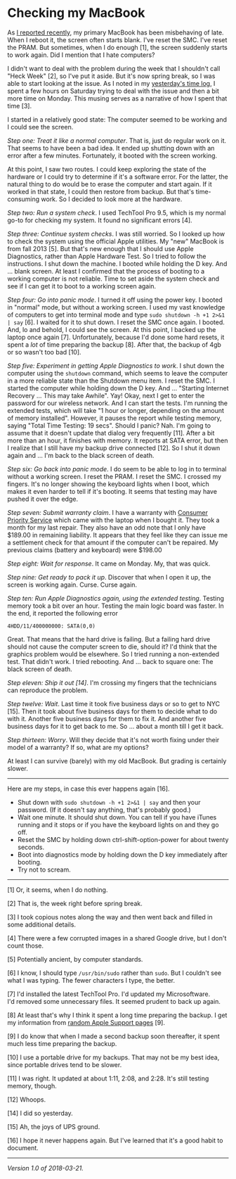 Checking my MacBook
===================

As [I reported recently](i-hate-computers-2018-03-11), my primary MacBook
has been misbehaving of late.  When I reboot it, the screen often starts
blank.  I've reset the SMC.  I've reset the PRAM.  But sometimes, when I
do enough [1], the screen suddenly starts to work again.  Did I mention
that I hate computers?

I didn't want to deal with the problem during the week that I shouldn't
call "Heck Week" [2], so I've put it aside.  But it's now spring break,
so I was able to start looking at the issue.  As I noted in my [yesterday's
time log](time-log-2018-03-20), I spent a few hours on Saturday trying
to deal with the issue and then a bit more time on Monday.  This musing
serves as a narrative of how I spent that time [3].

I started in a relatively good state: The computer seemed to be working
and I could see the screen.

_Step one: Treat it like a normal computer_.  That is, just do regular work
on it.  That seems to have been a bad idea.  It ended up shutting down with
an error after a few minutes.  Fortunately, it booted with the screen working.

At this point, I saw two routes.  I could keep exploring the state of the
hardware or I could try to determine if it's a software error.  For the
latter, the natural thing to do would be to erase the computer and start
again.  If it worked in that state, I could then restore from backup.  But
that's time-consuming work.  So I decided to look more at the hardware.

_Step two: Run a system check_.  I used TechTool Pro 9.5, which is my normal
go-to for checking my system.  It found no significant errors [4].  

_Step three: Continue system checks_.  I was still worried.  So I looked
up how to check the system using the official Apple utilities.  My "new"
MacBook is from fall 2013 [5].  But that's new enough that I should use
Apple Diagnostics, rather than Apple Hardware Test.  So I tried to follow
the instructions.  I shut down the machine.  I booted while holding the
D key.  And ... blank screen.  At least I confirmed that the process of
booting to a working computer is not reliable.  Time to set aside the
system check and see if I can get it to boot to a working screen again.

_Step four: Go into panic mode_.  I turned it off using the power key.
I booted in "normal" mode, but without a working screen.  I used my vast
knowledge of computers to get into terminal mode and type `sudo shutdown
-h +1 2>&1 | say` [6].  I waited for it to shut down.  I reset the SMC
once again.  I booted.  And, lo and behold, I could see the screen.
At this point, I backed up the laptop once again [7].  Unfortunately,
because I'd done some hard resets, it spent a *lot* of time preparing
the backup [8].  After that, the backup of 4gb or so wasn't too bad [10].

_Step five: Experiment in getting Apple Diagnostics to work_.  I shut
down the computer using the `shutdown` command, which seems to leave
the computer in a more reliable state than the Shutdown menu item.
I reset the SMC.  I started the computer while holding down the D key.
And ...  "Starting Internet Recovery ... This may take Awhile".  Yay!
Okay, next I get to enter the password for our wireless network.  And I
can start the tests.  I'm running the extended tests, which will take "1
hour or longer, depending on the amount of memory installed".  However,
it pauses the report while testing memory, saying "Total Time Testing: 19
secs".  Should I panic?  Nah.  I'm going to assume that it doesn't update
that dialog very frequently [11].  After a bit more than an hour, it 
finishes with memory.  It reports at SATA error, but then I realize that
I still have my backup drive connected [12].  So I shut it down again
and ... I'm back to the black screen of death.

_Step six: Go back into panic mode_.  I do seem to be able to log in to
terminal without a working screen.  I reset the PRAM.  I reset the SMC.
I crossed my fingers.  It's no longer showing the keyboard lights when
I boot, which makes it even harder to tell if it's booting.  It seems
that testing may have pushed it over the edge.

_Step seven: Submit warranty claim_.  I have a warranty with [Consumer
Priority Service](https://www.cpscentral.com/) which came with the laptop
when I bought it.  They took a month for my last repair.  They also
have an odd note that I only have $189.00 in remaining liability.
It appears that they feel like they can issue me a settlement check
for that amount if the computer can't be repaired.  My previous claims
(battery and keyboard) were $198.00

_Step eight: Wait for response_.  It came on Monday.  My, that was quick.

_Step nine: Get ready to pack it up_.  Discover that when I open it up, the
screen is working again.  Curse.  Curse again.

_Step ten: Run Apple Diagnostics again, using the extended testing_.
Testing memory took a bit over an hour.  Testing the main logic board
was faster.  In the end, it reported the following error

    4HDD/11/400000000: SATA(0,0)

Great.  That means that the hard drive is failing.  But a failing hard drive
should not cause the computer screen to die, should it?  I'd think that the
graphics problem would be elsewhere.  So I tried running a non-extended test.
That didn't work.  I tried rebooting.  And ... back to square one: The black
screen of death.

_Step eleven: Ship it out [14]_.  I'm crossing my fingers that the
technicians can reproduce the problem.

_Step twelve: Wait_.  Last time it took five business days or so to
get to NYC [15].  Then it took about five business days for them to decide
what to do with it.  Another five business days for them to fix it.
And another five business days for it to get back to me.  So ... about
a month till I get it back.

_Step thirteen: Worry_.  Will they decide that it's not worth fixing
under their model of a warranty?  If so, what are my options?

At least I can survive (barely) with my old MacBook.  But grading is certainly
slower.

---

Here are my steps, in case this ever happens again [16].

* Shut down with `sudo shutdown -h +1 2>&1 | say` and then your password.
  (If it doesn't say anything, that's probably good.)
* Wait one minute.  It should shut down.  You can tell if you have iTunes
  running and it stops or if you have the keyboard lights on and they
  go off.
* Reset the SMC by holding down ctrl-shift-option-power for about
  twenty seconds.
* Boot into diagnostics mode by holding down the D key immediately
  after booting.
* Try not to scream.

---

[1] Or, it seems, when I do nothing.

[2] That is, the week right before spring break.

[3] I took copious notes along the way and then went back and filled in
some additional details.

[4] There were a few corrupted images in a shared Google drive, but I don't
count those.

[5] Potentially ancient, by computer standards.

[6] I know, I should type `/usr/bin/sudo` rather than `sudo`.  But I
couldn't see what I was typing.  The fewer characters I type, the better.

[7] I'd installed the latest TechTool Pro.  I'd updated my Microsoftware.  
I'd removed some unnecessary files.  It seemed prudent to back up again.

[8] At least that's why I think it spent a long time preparing the backup.
I get my information from [random Apple Support pages](https://support.apple.com/kb/PH25628?locale=en_US) [9].

[9] I do know that when I made a second backup soon thereafter, it spent
much less time preparing the backup.

[10] I use a portable drive for my backups.  That may not be my best idea,
since portable drives tend to be slower.

[11] I was right.  It updated at about 1:11, 2:08, and 2:28.  It's still
testing memory, though.

[12] Whoops.

[14] I did so yesterday.

[15] Ah, the joys of UPS ground.

[16] I hope it never happens again.  But I've learned that it's a good
habit to document.

---

*Version 1.0 of 2018-03-21.*
